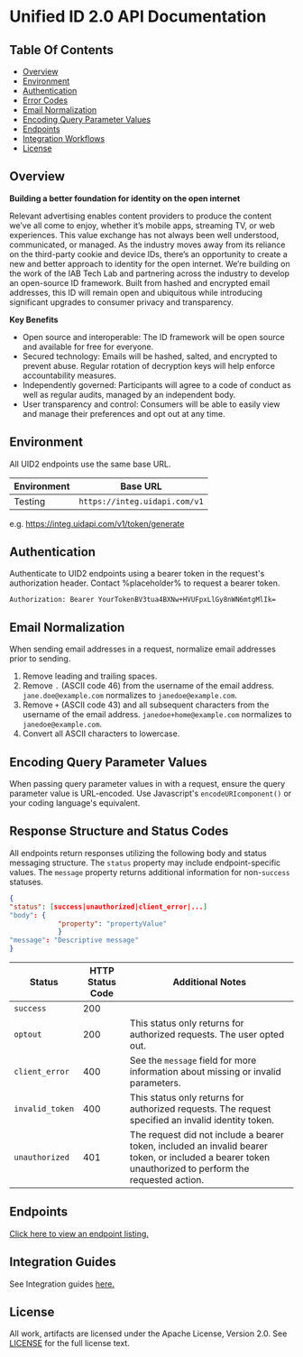 # Unified ID 2.0 API Documentation

## Table Of Contents
* [Overview](#overview)
* [Environment](#environment)
* [Authentication](#authentication)
* [Error Codes](#error-codes)
* [Email Normalization](#email-normalization)
* [Encoding Query Parameter Values](#encode-query-parameter-values)
* [Endpoints](#endpoints)
* [Integration Workflows](#integration-workflows)
* [License](#license)


## Overview

**Building a better foundation for identity on the open internet**

Relevant advertising enables content providers to produce the content we’ve all come to enjoy, whether it’s mobile apps, streaming TV, or web experiences. This value exchange has not always been well understood, communicated, or managed. As the industry moves away from its reliance on the third-party cookie and device IDs, there’s an opportunity to create a new and better approach to identity for the open internet. We’re building on the work of the IAB Tech Lab and partnering across the industry to develop an open-source ID framework. Built from hashed and encrypted email addresses, this ID will remain open and ubiquitous while introducing significant upgrades to consumer privacy and transparency.

**Key Benefits**

+ Open source and interoperable: The ID framework will be open source and available for free  for everyone. 
+ Secured technology: Emails will be hashed, salted, and encrypted to prevent abuse. Regular rotation of decryption keys will help enforce accountability measures.
+ Independently governed: Participants will agree to a code of conduct as well as regular audits, managed by an independent body.
+ User transparency and control: Consumers will be able to easily view and manage their preferences and opt out at any time.


## Environment 

All UID2 endpoints use the same base URL.

| Environment | Base URL |
| --- | --- |
| Testing | ```https://integ.uidapi.com/v1``` |

e.g. https://integ.uidapi.com/v1/token/generate

## Authentication

Authenticate to UID2 endpoints using a bearer token in the request's authorization header. Contact %placeholder% to request a bearer token.

```Authorization: Bearer YourTokenBV3tua4BXNw+HVUFpxLlGy8nWN6mtgMlIk=```

## Email Normalization

When sending email addresses in a request, normalize email addresses prior to sending.

1. Remove leading and trailing spaces.
2. Remove `.` (ASCII code 46) from the username of the email address. `jane.doe@example.com` normalizes to `janedoe@example.com`.
3. Remove `+` (ASCII code 43) and all subsequent characters from the username of the email address. `janedoe+home@example.com` normalizes to `janedoe@example.com`.
4. Convert all ASCII characters to lowercase.

## Encoding Query Parameter Values

When passing query parameter values in with a request, ensure the query parameter value is URL-encoded. Use Javascript's `encodeURIcomponent()` or your coding language's equivalent.

## Response Structure and Status Codes

All endpoints return responses utilizing the following body and status messaging structure. The `status` property may include endpoint-specific values. The `message` property returns additional information for non-`success` statuses.

```json
{
"status": [success|unauthorized|client_error|...]
"body": {
            "property": "propertyValue"
            }
"message": "Descriptive message"
}
```

| Status | HTTP Status Code | Additional Notes |
| --- | --- | --- |
| `success` | 200 | |
| `optout` | 200 | This status only returns for authorized requests. The user opted out. |
| `client_error` | 400 | See the `message` field for more information about missing or invalid parameters. |
| `invalid_token` | 400 | This status only returns for authorized requests. The request specified an invalid identity token. |
| `unauthorized` | 401 | The request did not include a bearer token, included an invalid bearer token, or included a bearer token unauthorized to perform the requested action. |

## Endpoints

[Click here to view an endpoint listing.](/v1/endpoints/README.md)

## Integration Guides
See Integration guides [here.](/v1/guides/README.md)

## License
All work, artifacts are licensed under the Apache License, Version 2.0. See [LICENSE](http://www.apache.org/licenses/LICENSE-2.0.txt) for the full license text.
